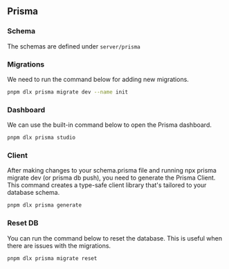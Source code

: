 ## Prisma

### Schema

The schemas are defined under `server/prisma`

### Migrations

We need to run the command below for adding new migrations.

```sh
pnpm dlx prisma migrate dev --name init
```

### Dashboard

We can use the built-in command below to open the Prisma dashboard.

```sh
pnpm dlx prisma studio
```

### Client

After making changes to your schema.prisma file and running npx prisma migrate dev (or prisma db push), you need to generate the Prisma Client. This command creates a type-safe client library that's tailored to your database schema.

```sh
pnpm dlx prisma generate
```

### Reset DB

You can run the command below to reset the database. This is useful when there are issues with the migrations.

```sh
pnpm dlx prisma migrate reset
```